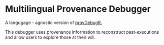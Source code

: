 # Multilingual Provenance Debugger

A langugage - agnostic version of [provDebugR.](https://github.com/ProvTools/provDebugR/wiki)

This debugger uses provenance information to reconstruct past-executions and allow users to explore those at their will.
